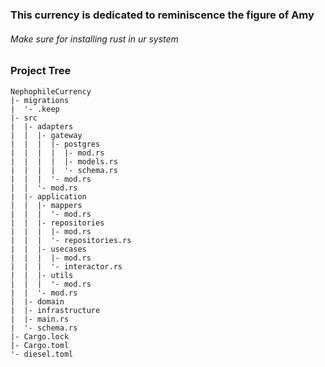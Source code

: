 ### This currency is dedicated to reminiscence the figure of Amy

[//]: # (![equation]&#40;http://latex.codecogs.com/gif.latex?Concentration%3D%5Cfrac%7BTotalTemplate%7D%7BTotalVolume%7D&#41;  )

[//]: # ()
[//]: # ()
[//]: # ($$`\left&#40; \sum_{k=1}^n a_k b_k \right&#41;^2 \leq \left&#40; \sum_{k=1}^n a_k^2 \right&#41; \left&#40; \sum_{k=1}^n b_k^2 \right&#41;`$$)

[//]: # ()
[//]: # ()
[//]: # (```math)

[//]: # (\left&#40; \sum_{k=1}^n a_k b_k \right&#41;^2 \leq \left&#40; \sum_{k=1}^n a_k^2 \right&#41; \left&#40; \sum_{k=1}^n b_k^2 \right&#41;)

[//]: # (```)

###### Make sure for installing rust in ur system

### Project Tree
```textmate
NephophileCurrency
|- migrations
|  '- .keep
|- src
|  |- adapters
|  |  |- gateway
|  |  |  |- postgres
|  |  |  |  |- mod.rs
|  |  |  |  |- models.rs
|  |  |  |  '- schema.rs
|  |  |  '- mod.rs
|  |  '- mod.rs
|  |- application
|  |  |- mappers
|  |  |  '- mod.rs
|  |  |- repositories
|  |  |  |- mod.rs
|  |  |  '- repositories.rs 
|  |  |- usecases
|  |  |  |- mod.rs
|  |  |  '- interactor.rs  
|  |  |- utils
|  |  |  '- mod.rs
|  |  '- mod.rs
|  |- domain
|  |- infrastructure
|  |- main.rs
|  '- schema.rs
|- Cargo.lock
|- Cargo.toml
'- diesel.toml
```
